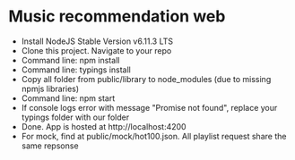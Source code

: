 # Music recommendation web
- Install NodeJS Stable Version v6.11.3 LTS
- Clone this project. Navigate to your repo
- Command line: npm install
- Command line: typings install
- Copy all folder from public/library to node_modules (due to missing npmjs libraries)
- Command line: npm start
- If console logs error with message "Promise not found", replace your typings folder with our folder
- Done. App is hosted at http://localhost:4200
- For mock, find at public/mock/hot100.json. All playlist request share the same repsonse
